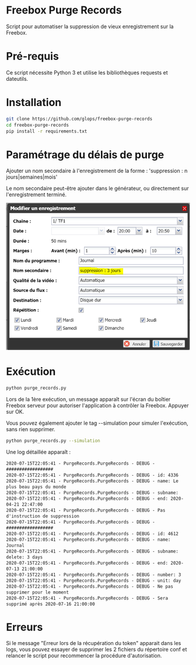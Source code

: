 # Freebox Purge Records

Script pour automatiser la suppression de vieux enregistrement sur la Freebox.

# Pré-requis

Ce script nécessite Python 3 et utilise les bibliothèques requests et dateutils.

# Installation

```bash
git clone https://github.com/glops/freebox-purge-records
cd freebox-purge-records
pip install -r requirements.txt
```

# Paramétrage du délais de purge

Ajouter un nom secondaire à l'enregistrement de la forme : 'suppression : n jours|semaines|mois'

Le nom secondaire peut-être ajouter dans le générateur, ou directement sur l'enregistrement terminé.

![Modifier un générateur](img\generator.png)


# Exécution

```bash
python purge_records.py
```

Lors de la 1ère exécution, un message apparaît sur l'écran du boîtier Freebox serveur pour autoriser l'application à contrôler la Freebox. Appuyer sur OK.

Vous pouvez également ajouter le tag --simulation pour simuler l'exécution, sans rien supprimer.

```bash
python purge_records.py --simulation
```

Une log détaillée apparaît :

```
2020-07-15T22:05:41 - PurgeRecords.PurgeRecords - DEBUG - ##################
2020-07-15T22:05:41 - PurgeRecords.PurgeRecords - DEBUG - id: 4336
2020-07-15T22:05:41 - PurgeRecords.PurgeRecords - DEBUG - name: Le plus beau pays du monde
2020-07-15T22:05:41 - PurgeRecords.PurgeRecords - DEBUG - subname:
2020-07-15T22:05:41 - PurgeRecords.PurgeRecords - DEBUG - end: 2020-04-21 22:47:00
2020-07-15T22:05:41 - PurgeRecords.PurgeRecords - DEBUG - Pas d'instruction de suppression
2020-07-15T22:05:41 - PurgeRecords.PurgeRecords - DEBUG - ##################
2020-07-15T22:05:41 - PurgeRecords.PurgeRecords - DEBUG - id: 4612
2020-07-15T22:05:41 - PurgeRecords.PurgeRecords - DEBUG - name: Journal
2020-07-15T22:05:41 - PurgeRecords.PurgeRecords - DEBUG - subname: delete: 3 days
2020-07-15T22:05:41 - PurgeRecords.PurgeRecords - DEBUG - end: 2020-07-13 21:00:00
2020-07-15T22:05:41 - PurgeRecords.PurgeRecords - DEBUG - number: 3
2020-07-15T22:05:41 - PurgeRecords.PurgeRecords - DEBUG - unit: day
2020-07-15T22:05:41 - PurgeRecords.PurgeRecords - DEBUG - Ne pas supprimer pour le moment
2020-07-15T22:05:41 - PurgeRecords.PurgeRecords - DEBUG - Sera supprimé après 2020-07-16 21:00:00
```


# Erreurs

Si le message "Erreur lors de la récupération du token" apparait dans les logs, vous pouvez essayer de supprimer les 2 fichiers du répertoire conf et relancer le script pour recommencer la procédure d'autorisation.
